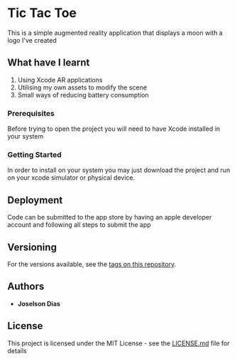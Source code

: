 # Tic Tac Toe

This is a simple augmented reality application that displays a moon with a logo I've created

## What have I learnt

1. Using Xcode AR applications
2. Utilising my own assets to modify the scene
3. Small ways of reducing battery consumption 



### Prerequisites

Before trying to open the project you will need to have Xcode installed in your system

### Getting Started

In order to install on your system you may just download the project and run on your xcode simulator or physical device.


## Deployment

Code can be submitted to the app store by having an apple developer account and following all steps to submit the app


## Versioning

For the versions available, see the [tags on this repository](https://github.com/JCassio1/Tic-Tac-Toe). 

## Authors

* **Joselson Dias** 


## License

This project is licensed under the MIT License - see the [LICENSE.md](LICENSE.md) file for details
